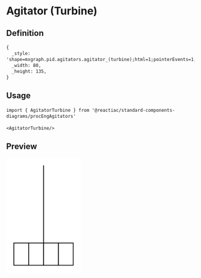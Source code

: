 # Agitator (Turbine)

## Definition

```
{
  _style: 'shape=mxgraph.pid.agitators.agitator_(turbine);html=1;pointerEvents=1;align=center;verticalLabelPosition=bottom;verticalAlign=top;dashed=0;',
  _width: 80,
  _height: 135,
}
```

## Usage

```
import { AgitatorTurbine } from '@reactiac/standard-components-diagrams/procEngAgitators'

<AgitatorTurbine/>
```

## Preview

<img src="./agitator-turbine.png" width="200"/>
